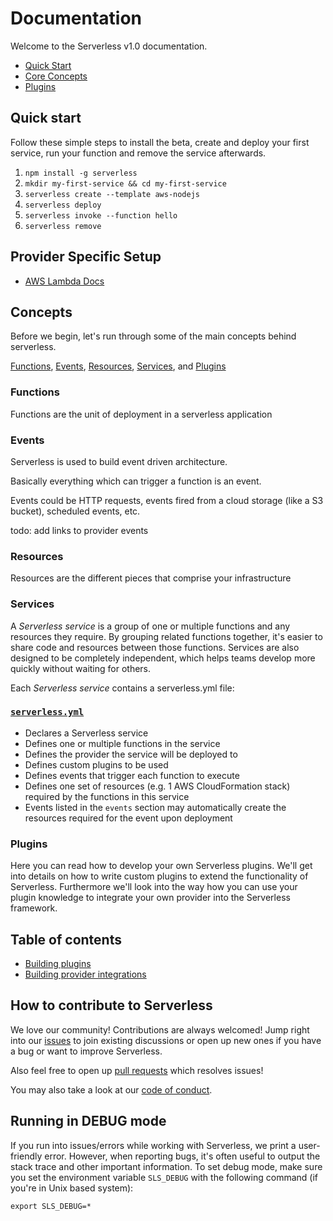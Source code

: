 <!--
title: Serverless Framework Documentation
description: todo
layout: Page
-->

# Documentation

Welcome to the Serverless v1.0 documentation.

- [Quick Start](#quick-start)
- [Core Concepts](#concepts)
- [Plugins](#plugins)

## Quick start

Follow these simple steps to install the beta, create and deploy your first service, run your function and remove the service afterwards.

1. `npm install -g serverless`
2. `mkdir my-first-service && cd my-first-service`
3. `serverless create --template aws-nodejs`
4. `serverless deploy`
5. `serverless invoke --function hello`
6. `serverless remove`

## Provider Specific Setup
- [AWS Lambda Docs](/aws/)

## Concepts

Before we begin, let's run through some of the main concepts behind serverless.

[Functions](#functions), [Events](#events), [Resources](#resources), [Services](#services), and [Plugins](#plugins)

### Functions

Functions are the unit of deployment in a serverless application

### Events

Serverless is used to build event driven architecture.

Basically everything which can trigger a function is an event.

Events could be HTTP requests, events fired from a cloud storage (like a S3 bucket), scheduled events, etc.

todo: add links to provider events

### Resources

Resources are the different pieces that comprise your infrastructure

### Services

A *Serverless service* is a group of one or multiple functions and any resources they require. By grouping related functions together, it's easier to share code and resources between those functions. Services are also designed to be completely independent, which helps teams develop more quickly without waiting for others.

Each *Serverless service* contains a serverless.yml file:

### [`serverless.yml`](./serverless-yml.md)
  - Declares a Serverless service
  - Defines one or multiple functions in the service
  - Defines the provider the service will be deployed to
  - Defines custom plugins to be used
  - Defines events that trigger each function to execute
  - Defines one set of resources (e.g. 1 AWS CloudFormation stack) required by the functions in this service
  - Events listed in the `events` section may automatically create the resources required for the event upon deployment

### Plugins

Here you can read how to develop your own Serverless plugins. We'll get into details on how to write custom plugins to extend the functionality of Serverless. Furthermore we'll look into the way how you can use your plugin knowledge to integrate your own provider into the Serverless framework.

## Table of contents

- [Building plugins](./7_creating-plugins.md)
- [Building provider integrations](./8_creating-provider-plugins.md)

## How to contribute to Serverless

We love our community! Contributions are always welcomed!
Jump right into our [issues](https://github.com/serverless/serverless/issues) to join existing discussions or open up
new ones if you have a bug or want to improve Serverless.

Also feel free to open up [pull requests](https://github.com/serverless/serverless/pulls) which resolves issues!

You may also take a look at our [code of conduct](/code_of_conduct.md).

## Running in DEBUG mode
If you run into issues/errors while working with Serverless, we print a user-friendly error. However, when reporting bugs, it's often useful to output the stack trace and other important information. To set debug mode, make sure you set the environment variable `SLS_DEBUG` with the following command (if you're in Unix based system):

```
export SLS_DEBUG=*
```
